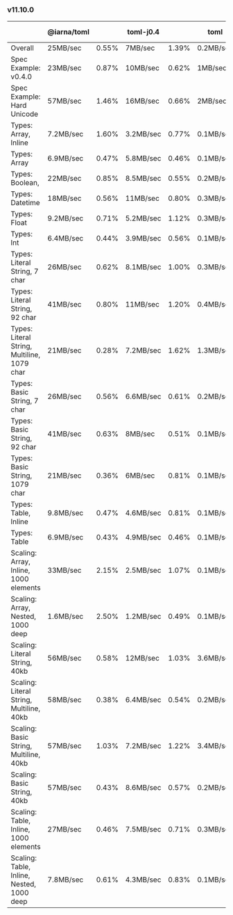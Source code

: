 ### v11.10.0

|                                             | @iarna/toml |       | toml-j0.4 |       | toml      |       | @sgarciac/bombadil |       | @ltd/j-toml |        |
| ------------------------------------------- | ----------- | ----- | --------- | ----- | --------- | ----- | ------------------ | ----- | ----------- | ------ |
| Overall                                     | 25MB/sec    | 0.55% | 7MB/sec   | 1.39% | 0.2MB/sec | 3.47% | -                  | -     | 38MB/sec    | 1.37%  |
| Spec Example: v0.4.0                        | 23MB/sec    | 0.87% | 10MB/sec  | 0.62% | 1MB/sec   | 1.89% | 1.7MB/sec          | 1.03% | 35MB/sec    | 1.32%  |
| Spec Example: Hard Unicode                  | 57MB/sec    | 1.46% | 16MB/sec  | 0.66% | 2MB/sec   | 2.25% | 0.8MB/sec          | 0.57% | 93MB/sec    | 1.79%  |
| Types: Array, Inline                        | 7.2MB/sec   | 1.60% | 3.2MB/sec | 0.77% | 0.1MB/sec | 1.84% | 1.7MB/sec          | 0.56% | 4.1MB/sec   | 14.48% |
| Types: Array                                | 6.9MB/sec   | 0.47% | 5.8MB/sec | 0.46% | 0.1MB/sec | 3.67% | 1.4MB/sec          | 0.76% | 2.5MB/sec   | 8.19%  |
| Types: Boolean,                             | 22MB/sec    | 0.85% | 8.5MB/sec | 0.55% | 0.2MB/sec | 1.83% | 2.1MB/sec          | 1.29% | 5.6MB/sec   | 0.58%  |
| Types: Datetime                             | 18MB/sec    | 0.56% | 11MB/sec  | 0.80% | 0.3MB/sec | 1.55% | 0.8MB/sec          | 0.51% | 4.5MB/sec   | 0.66%  |
| Types: Float                                | 9.2MB/sec   | 0.71% | 5.2MB/sec | 1.12% | 0.3MB/sec | 2.04% | 2.6MB/sec          | 0.86% | 3.7MB/sec   | 0.61%  |
| Types: Int                                  | 6.4MB/sec   | 0.44% | 3.9MB/sec | 0.56% | 0.1MB/sec | 1.65% | 1.7MB/sec          | 1.15% | 1.5MB/sec   | 4.06%  |
| Types: Literal String, 7 char               | 26MB/sec    | 0.62% | 8.1MB/sec | 1.00% | 0.3MB/sec | 1.48% | 2.9MB/sec          | 0.58% | 6MB/sec     | 0.52%  |
| Types: Literal String, 92 char              | 41MB/sec    | 0.80% | 11MB/sec  | 1.20% | 0.4MB/sec | 2.38% | 15MB/sec           | 0.84% | 23MB/sec    | 0.58%  |
| Types: Literal String, Multiline, 1079 char | 21MB/sec    | 0.28% | 7.2MB/sec | 1.62% | 1.3MB/sec | 3.05% | 55MB/sec           | 0.53% | 332MB/sec   | 0.46%  |
| Types: Basic String, 7 char                 | 26MB/sec    | 0.56% | 6.6MB/sec | 0.61% | 0.2MB/sec | 4.70% | 2.7MB/sec          | 0.68% | 3.3MB/sec   | 0.47%  |
| Types: Basic String, 92 char                | 41MB/sec    | 0.63% | 8MB/sec   | 0.51% | 0.1MB/sec | 1.57% | 14MB/sec           | 0.66% | 21MB/sec    | 0.43%  |
| Types: Basic String, 1079 char              | 21MB/sec    | 0.36% | 6MB/sec   | 0.81% | 0.1MB/sec | 1.81% | 51MB/sec           | 0.53% | 13MB/sec    | 0.62%  |
| Types: Table, Inline                        | 9.8MB/sec   | 0.47% | 4.6MB/sec | 0.81% | 0.1MB/sec | 1.82% | 1.7MB/sec          | 0.75% | 2.9MB/sec   | 4.82%  |
| Types: Table                                | 6.9MB/sec   | 0.43% | 4.9MB/sec | 0.46% | 0.1MB/sec | 3.59% | 1.6MB/sec          | 0.88% | 4.4MB/sec   | 0.53%  |
| Scaling: Array, Inline, 1000 elements       | 33MB/sec    | 2.15% | 2.5MB/sec | 1.07% | 0.1MB/sec | 3.57% | 1.8MB/sec          | 0.64% | 8.7MB/sec   | 4.12%  |
| Scaling: Array, Nested, 1000 deep           | 1.6MB/sec   | 2.50% | 1.2MB/sec | 0.49% | 0.1MB/sec | 3.62% | -                  | -     | 1MB/sec     | 3.79%  |
| Scaling: Literal String, 40kb               | 56MB/sec    | 0.58% | 12MB/sec  | 1.03% | 3.6MB/sec | 4.00% | 17MB/sec           | 0.54% | 498MB/sec   | 0.52%  |
| Scaling: Literal String, Multiline, 40kb    | 58MB/sec    | 0.38% | 6.4MB/sec | 0.54% | 0.2MB/sec | 1.72% | 15MB/sec           | 0.74% | 197MB/sec   | 0.54%  |
| Scaling: Basic String, Multiline, 40kb      | 57MB/sec    | 1.03% | 7.2MB/sec | 1.22% | 3.4MB/sec | 4.24% | 15MB/sec           | 0.75% | 840MB/sec   | 0.52%  |
| Scaling: Basic String, 40kb                 | 57MB/sec    | 0.43% | 8.6MB/sec | 0.57% | 0.2MB/sec | 1.71% | 17MB/sec           | 0.51% | 394MB/sec   | 0.54%  |
| Scaling: Table, Inline, 1000 elements       | 27MB/sec    | 0.46% | 7.5MB/sec | 0.71% | 0.3MB/sec | 2.24% | 3MB/sec            | 0.74% | 2.3MB/sec   | 0.81%  |
| Scaling: Table, Inline, Nested, 1000 deep   | 7.8MB/sec   | 0.61% | 4.3MB/sec | 0.83% | 0.1MB/sec | 2.93% | -                  | -     | 1.2MB/sec   | 13.45% |
